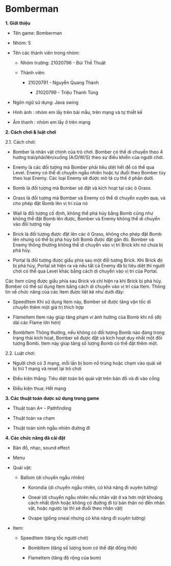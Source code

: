 # Bomberman

**1. Giới thiệu**
  
- Tên game: Bomberman

- Nhóm: 5

- Tên các thành viên trong nhóm: 
    
  - Nhóm trưởng:  21020796 - Bùi Thế Thuật
  
  - Thành viên:

	- 21020791 - Nguyễn Quang Thành
              
        - 21020799 - Triệu Thanh Tùng 
 
- Ngôn ngữ sử dụng: Java swing

- Hình ảnh : nhóm em lấy trên bài mẫu, trên mạng và tự thiết kế

- Âm thanh : nhóm em lấy ở trên mạng 

**2. Cách chơi & luật chơi**

2.1. Cách chơi: 

  - Bomber là nhân vật chính của trò chơi. Bomber có thể di chuyển theo 4 hướng trái/phải/lên/xuống (A/D/W/S) theo sự điều khiển của người chơi.

  - Enemy là các đối tượng mà Bomber phải tiêu diệt hết để có thể qua Level. Enemy có thể di chuyển ngẫu nhiên hoặc tự đuổi theo Bomber tùy theo loại Enemy. Các loại Enemy sẽ được mô tả cụ thể ở phần dưới.

  - Bomb là đối tượng mà Bomber sẽ đặt và kích hoạt tại các ô Grass.

  - Grass là đối tượng mà Bomber và Enemy có thể di chuyển xuyên qua, và cho phép đặt Bomb lên vị trí của nó

  - Wall là đối tượng cố định, không thể phá hủy bằng Bomb cũng như không thể đặt Bomb lên được, Bomber và Enemy không thể di chuyển vào đối tượng này

  - Brick là đối tượng được đặt lên các ô Grass, không cho phép đặt Bomb lên nhưng có thể bị phá hủy bởi Bomb được đặt gần đó. Bomber và Enemy thông thường không thể di chuyển vào vị trí Brick khi nó chưa bị phá hủy.

  - Portal là đối tượng được giấu phía sau một đối tượng Brick. Khi Brick đó bị phá hủy, Portal sẽ hiện ra và nếu tất cả Enemy đã bị tiêu diệt thì người chơi có thể qua Level khác bằng cách di chuyển vào vị trí của Portal.

Các Item cũng được giấu phía sau Brick và chỉ hiện ra khi Brick bị phá hủy. Bomber có thể sử dụng Item bằng cách di chuyển vào vị trí của Item. Thông tin về chức năng của các Item được liệt kê như dưới đây:

  - SpeedItem Khi sử dụng Item này, Bomber sẽ được tăng vận tốc di chuyển thêm một giá trị thích hợp
  
  - FlameItem Item này giúp tăng phạm vi ảnh hưởng của Bomb khi nổ (độ dài các Flame lớn hơn)
  
  - BombItem Thông thường, nếu không có đối tượng Bomb nào đang trong trạng thái kích hoạt, Bomber sẽ được đặt và kích hoạt duy nhất một đối tượng Bomb. Item này giúp tăng số lượng Bomb có thể đặt thêm một.

2.2. Luật chơi: 

  - Người chơi có 3 mạng, mỗi lần bị bom nổ trúng hoặc chạm vào quái sẽ bị trừ 1 mạng và reset lại trò chơi
  
  - Điều kiện thắng: Tiêu diệt toàn bộ quái vật trên bản đồ và đi vào cổng
  
  - Điều kiện thua: Hết mạng
  
**3. Các thuật toán được sử dụng trong game**

  - Thuật toán A* - Pathfinding
  
  - Thuật toán va chạm

  - Thuật toán sinh ngẫu nhiên đường đi

**4. Các chức năng đã cài đặt**

  - Bản đồ, nhạc, sound effect

  - Menu

  - Quái vật:

	- Ballom (di chuyển ngẫu nhiên)
              
        - Korondia (di chuyển ngẫu nhiên, có khả năng đi xuyên tường)
              
        - Oneal (di chuyển ngẫu nhiên nếu nhân vật ở xa hơn một khoảng cách nhất định hoặc không có đường đi từ bản thân nó đến nhân vật, hoặc ngược lại thì sẽ đuổi theo nhân vật)
              
        - Ovape (giống oneal nhưng có khả năng đi xuyên tường)
              
  - Item:

	- SpeedItem (tăng tốc người chơi)
  
     	- BombItem  (tăng số lượng bom có thể đặt đồng thời)
          
      	- FlameItem (tăng độ rộng của bom)